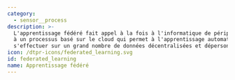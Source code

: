 ```yaml
---
category:
  - sensor__process
description: >-
  L'apprentissage fédéré fait appel à la fois à l'informatique de périphérie et
  à un processus basé sur le cloud qui permet à l'apprentissage automatique de
  s'effectuer sur un grand nombre de données décentralisées et dépersonnalisées.
icon: /dtpr-icons/federated_learning.svg
id: federated_learning
name: Apprentissage fédéré
---
```


